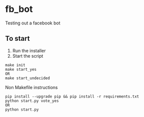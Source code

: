 # fb_bot
Testing out a facebook bot

## To start

1. Run the installer
2. Start the script

```
make init
make start_yes
OR
make start_undecided
```

Non Makefile instructions

```
pip install --upgrade pip && pip install -r requirements.txt
python start.py vote_yes
OR
python start.py
```